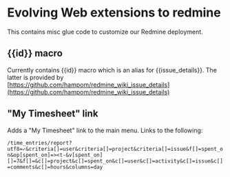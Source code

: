 # Evolving Web extensions to redmine

This contains misc glue code to customize our Redmine deployment.


## {{id}} macro

Currently contains {{id}} macro which is an alias for {{issue_details}}.
The latter is provided by [https://github.com/hampom/redmine_wiki_issue_details](https://github.com/hampom/redmine_wiki_issue_details)

## "My Timesheet" link

Adds a "My Timesheet" link to the main menu. Links to the following:

`/time_entries/report?utf8=✓&criteria[]=user&criteria[]=project&criteria[]=issue&f[]=spent_on&op[spent_on]=><t-&v[spent_on][]=7&f[]=&c[]=project&c[]=spent_on&c[]=user&c[]=activity&c[]=issue&c[]=comments&c[]=hours&columns=day`
